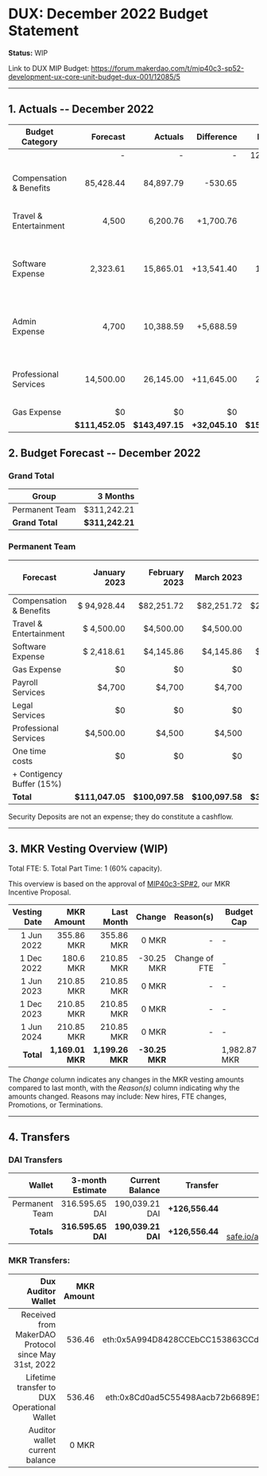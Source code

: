 # DUX: December 2022 Budget Statement

**Status:** WIP

Link to DUX MIP Budget: https://forum.makerdao.com/t/mip40c3-sp52-development-ux-core-unit-budget-dux-001/12085/5

---

## 1. Actuals -- December 2022

| Budget Category               |  Forecast |  Actuals |  Difference |  Payments |                  Comment |
| ----------------------------- | -----------: | --------------: | --------------: | -----------: | ------------------------------------------------------------------------------------------------: |
|                               |            - |               - |               - |        125,839.51 |                                                                                                   |
| Compensation & Benefits      | 85,428.44 | 84,897.79 | -530.65 |            - | Variation on estimate. No outstanding reason. |
| Travel & Entertainment          | 4,500 | 6,200.76 | +1,700.76 |             | High acommodation costs. |
| Software Expense | 2,323.61 | 15,865.01 | +13,541.40 | 11,700.00 | Alchemy has been billed. Also: Figma, Frontend Masters and Bitwarden. |
| Admin Expense              | 4,700 | 10,388.59 | +5,688.59 |             | A credit card top up of 5,144.72 DAI was performed. |
| Professional Services          | 14,500.00 | 26,145.00 | +11,645.00 | 21,645.00 | The contractor was paid  for the month plus one month in advance. |
| Gas Expense                      |             $0 |           $0 |            $0 |            $0 |                         - |
|                               | **$111,452.05** | **$143,497.15** | **+32,045.10** | **$159,184.51** |                                     - |

## 2. Budget Forecast -- December 2022

### Grand Total

| Group           |     3 Months |
| --------------- | -----------: |
| Permanent Team  |     $311,242.21 |
| **Grand Total** | **$311,242.21** |

### Permanent Team

| Forecast                      | January 2023 | February 2023 | March 2023 | 3-month Total | MIP Budget CAP |
| ----------------------------- | -------------: | -----------: | ------------: | ------------: | -----------------------: |
| Compensation & Benefits      | $ 94,928.44     | $82,251.72   | $82,251.72    | $259,431.88  | $275,000 |
| Travel & Entertainment       | $ 4,500.00          | $4,500.00    | $4,500.00     | $13,500       | $13,500  |
| Software Expense             | $ 2,418.61       | $4,145.86    | $4,145.86     | $10,710.33    | $27,000  |
| Gas Expense                  | $0              | $0           | $0            | $0            | $3,000   |
| Payroll Services                | $4,700          | $4,700       | $4,700        | $14,100       | $19,500  |
| Legal Services               | $0              | $0           | $0            | $0            | $16,500  |
| Professional Services        | $4,500.00      | $4,500       | $4,500        | $13,500       | $45,000  |
| One time costs               | $0              | $0           | $0            | $0            | $21,000  |
| + Contigency Buffer (15%)    |                 |              |               |               | $63,075  |
| **Total**                    | **$111,047.05** | **$100,097.58** | **$100,097.58** | **$311,242.21** | **$483,575** |

Security Deposits are not an expense; they do constitute a cashflow.

---

## 3. MKR Vesting Overview (WIP)

Total FTE: 5. Total Part Time: 1 (60% capacity).

This overview is based on the approval of [MIP40c3-SP#2](https://forum.makerdao.com/t/mip40c3-sp27-development-ux-core-unit-mkr-budget-dux-001/9777), our MKR Incentive Proposal.

| Vesting Date |       MKR Amount |       Last Month |    Change | Reason(s) | Budget Cap   | MKR Actuals |
| -----------: | ---------------: | ---------------: | --------: | --------: | ------------ | ----------- |
|   1 Jun 2022 |       355.86 MKR |       355.86 MKR |     0 MKR |         - | -            | 355.86      |
|  1 Dec 2022 |       180.6 MKR |       210.85 MKR |     -30.25 MKR |         Change of FTE | -            | 180.6           |
|   1 Jun 2023 |       210.85 MKR |       210.85 MKR |     0 MKR |         - | -            | -           |
|  1 Dec 2023 |       210.85 MKR |       210.85 MKR |     0 MKR |         - | -            | -           |
|   1 Jun 2024 |       210.85 MKR |       210.85 MKR |     0 MKR |         - | -            | -           |
|    **Total** | **1,169.01 MKR** | **1,199.26 MKR** | **-30.25 MKR** |           | 1,982.87 MKR | 536.46      |

The _Change_ column indicates any changes in the MKR vesting amounts compared to last month, with the _Reason(s)_ column indicating why the amounts changed. Reasons may include: New hires, FTE changes, Promotions, or Terminations.

---

## 4. Transfers

### DAI Transfers

|         Wallet | 3-month Estimate |    Current Balance |        Transfer |                                                                                                                    Multi-sig Address |
| -------------: | ---------------: | -----------------: | --------------: | -----------------------------------------------------------------------------------------------------------------------------------: |
| Permanent Team |      316.595.65 DAI |     190,039.21 DAI | **+126,556.44** | [0x8Cd0ad5C55498Aacb72b6689E1da5A284C69c0C7](https://gnosis-safe.io/app/#/safes/0x8Cd0ad5C55498Aacb72b6689E1da5A284C69c0C7/balances) |
|     **Totals** |  **316.595.65 DAI** | **190,039.21 DAI** | **+126,556.44** |https://gnosis-safe.io/app/eth:0x8Cd0ad5C55498Aacb72b6689E1da5A284C69c0C7/balances                                                                                                                                      |

### MKR Transfers:


|                                   Dux Auditor Wallet | MKR Amount |                              Multi-sig address |
| ---------------------------------------------------: | ---------: | ---------------------------------------------: |
| Received from MakerDAO Protocol since May 31st, 2022 |     536.46 | eth:0x5A994D8428CCEbCC153863CCdA9D2Be6352f89ad |
|          Lifetime transfer to DUX Operational Wallet |     536.46 | eth:0x8Cd0ad5C55498Aacb72b6689E1da5A284C69c0C7 |
|                       Auditor wallet current balance |      0 MKR |                                                |

